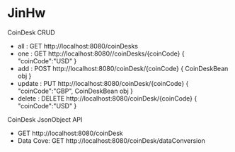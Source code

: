 # JinHw
 
 CoinDesk CRUD
 * all : GET http://localhost:8080/coinDesks
 * one : GET http://localhost:8080//coinDesks/{coinCode} { "coinCode":"USD" }
 * add : POST http://localhost:8080/coinDesk/{coinCode} { CoinDeskBean obj }
 * update : PUT http://localhost:8080/coinDesk/{coinCode} { "coinCode":"GBP", CoinDeskBean obj }
 * delete : DELETE http://localhost:8080/coinDesk/{coinCode} { "coinCode":"USD" }
 
 CoinDesk JsonObject API
 * GET http://localhost:8080/coinDesk
 * Data Cove: GET http://localhost:8080/coinDesk/dataConversion
